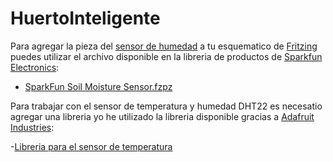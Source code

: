 # HuertoInteligente

Para agregar la pieza del [sensor de humedad](https://www.sparkfun.com/products/13322?_ga=2.197034667.688604387.1569118371-1172135905.1565741757) a tu esquematico de [Fritzing](http://fritzing.org/home/) puedes utilizar el archivo disponible en la libreria de productos de [Sparkfun Electronics](https://www.sparkfun.com/):

- [SparkFun Soil Moisture Sensor.fzpz](https://github.com/sparkfun/Fritzing_Parts/blob/master/products/13322_sfe_soil_moisture_sensor.fzpz)

Para trabajar con el sensor de temperatura y humedad DHT22 es necesatio agregar una libreria yo he utilizado la libreria disponible gracias a [Adafruit Industries](https://www.adafruit.com/):

-[Libreria para el sensor de temperatura](https://github.com/adafruit/DHT-sensor-library)
